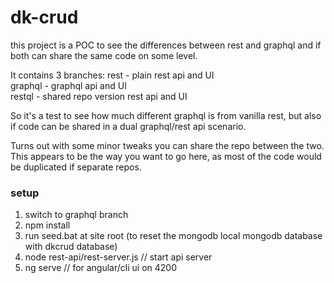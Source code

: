 # dk-crud
this project is a POC to see the differences between rest and graphql and if both can share the same code on some level.  
  
It contains 3 branches:
rest - plain rest api and UI  
graphql - graphql api and UI  
restql - shared repo version rest api and UI  
  
So it's a test to see how much different graphql is from vanilla rest, but also if code can be shared in a dual graphql/rest api scenario.
  
Turns out with some minor tweaks you can share the repo between the two. This appears to be the way you want to go here, as most of the code would be duplicated if separate repos.

### setup
1. switch to graphql branch
2. npm install
3. run seed.bat at site root (to reset the mongodb local mongodb database with dkcrud database)
4. node rest-api/rest-server.js // start api server
5. ng serve // for angular/cli ui on 4200



